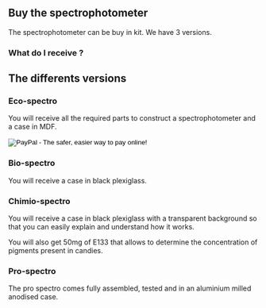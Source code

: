 ## Buy the spectrophotometer

The spectrophotometer can be buy in kit. We have 3 versions.

### What do I receive ?

## The differents versions

### Eco-spectro

You will receive all the required parts to construct a spectrophotometer and a case in MDF.

<form action="https://www.paypal.com/cgi-bin/webscr" method="post" target="_top">
<input type="hidden" name="cmd" value="_s-xclick">
<input type="hidden" name="hosted_button_id" value="76TH95GMW5DSS">
<input type="image" src="https://www.paypalobjects.com/en_US/CH/i/btn/btn_buynowCC_LG.gif" border="0" name="submit" alt="PayPal - The safer, easier way to pay online!">
<img alt="" border="0" src="https://www.paypalobjects.com/en_US/i/scr/pixel.gif" width="1" height="1">
</form>

### Bio-spectro

You will receive a case in black plexiglass.

### Chimio-spectro

You will receive a case in black plexiglass with a transparent background so that you can easily explain and understand how it works.

You will also get 50mg of E133 that allows to determine the concentration of pigments present in candies.

### Pro-spectro

The pro spectro comes fully assembled, tested and in an aluminium milled anodised case.

